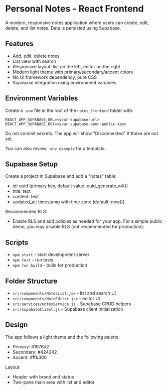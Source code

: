 # Personal Notes - React Frontend

A modern, responsive notes application where users can create, edit, delete, and list notes. Data is persisted using Supabase.

## Features

- Add, edit, delete notes
- List view with search
- Responsive layout: list on the left, editor on the right
- Modern light theme with primary/secondary/accent colors
- No UI framework dependency, pure CSS
- Supabase integration using environment variables

## Environment Variables

Create a `.env` file in the root of the `notes_frontend` folder with:

```
REACT_APP_SUPABASE_URL=<your-supabase-url>
REACT_APP_SUPABASE_KEY=<your-supabase-anon-public-key>
```

Do not commit secrets. The app will show "Disconnected" if these are not set.

You can also review `.env.example` for a template.

## Supabase Setup

Create a project in Supabase and add a "notes" table:

- id: uuid (primary key, default value: uuid_generate_v4())
- title: text
- content: text
- updated_at: timestamp with time zone (default: now())

Recommended RLS:
- Enable RLS and add policies as needed for your app. For a simple public demo, you may disable RLS (not recommended for production).

## Scripts

- `npm start` - start development server
- `npm test` - run tests
- `npm run build` - build for production

## Folder Structure

- `src/components/NotesList.jsx` - list and search UI
- `src/components/NoteEditor.jsx` - editor UI
- `src/services/notesService.js` - Supabase CRUD helpers
- `src/supabaseClient.js` - Supabase client initialization

## Design

The app follows a light theme and the following palette:
- Primary: #1976d2
- Secondary: #424242
- Accent: #ffb300

Layout:
- Header with brand and status
- Two-pane main area with list and editor
